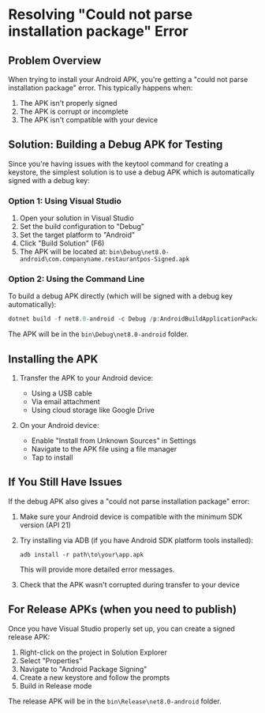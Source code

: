 # Resolving "Could not parse installation package" Error

## Problem Overview

When trying to install your Android APK, you're getting a "could not parse installation package" error. This typically happens when:

1. The APK isn't properly signed
2. The APK is corrupt or incomplete
3. The APK isn't compatible with your device

## Solution: Building a Debug APK for Testing

Since you're having issues with the keytool command for creating a keystore, the simplest solution is to use a debug APK which is automatically signed with a debug key:

### Option 1: Using Visual Studio

1. Open your solution in Visual Studio
2. Set the build configuration to "Debug"
3. Set the target platform to "Android"
4. Click "Build Solution" (F6)
5. The APK will be located at: `bin\Debug\net8.0-android\com.companyname.restaurantpos-Signed.apk`

### Option 2: Using the Command Line

To build a debug APK directly (which will be signed with a debug key automatically):

```powershell
dotnet build -f net8.0-android -c Debug /p:AndroidBuildApplicationPackage=true /p:AndroidPackageFormat=apk
```

The APK will be in the `bin\Debug\net8.0-android` folder.

## Installing the APK

1. Transfer the APK to your Android device:
   - Using a USB cable
   - Via email attachment
   - Using cloud storage like Google Drive

2. On your Android device:
   - Enable "Install from Unknown Sources" in Settings
   - Navigate to the APK file using a file manager
   - Tap to install

## If You Still Have Issues

If the debug APK also gives a "could not parse installation package" error:

1. Make sure your Android device is compatible with the minimum SDK version (API 21)

2. Try installing via ADB (if you have Android SDK platform tools installed):
   ```
   adb install -r path\to\your\app.apk
   ```
   This will provide more detailed error messages.

3. Check that the APK wasn't corrupted during transfer to your device

## For Release APKs (when you need to publish)

Once you have Visual Studio properly set up, you can create a signed release APK:

1. Right-click on the project in Solution Explorer
2. Select "Properties"
3. Navigate to "Android Package Signing"
4. Create a new keystore and follow the prompts
5. Build in Release mode

The release APK will be in the `bin\Release\net8.0-android` folder.
